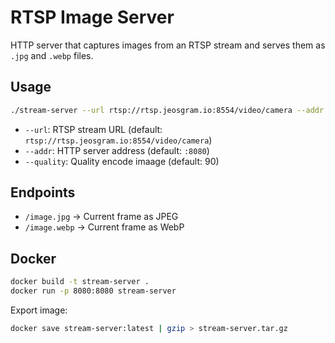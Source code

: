 # RTSP Image Server

HTTP server that captures images from an RTSP stream and serves them as `.jpg` and `.webp` files.

## Usage

```bash
./stream-server --url rtsp://rtsp.jeosgram.io:8554/video/camera --addr :8080 --quality 90
```

* `--url`: RTSP stream URL (default: `rtsp://rtsp.jeosgram.io:8554/video/camera`)
* `--addr`: HTTP server address (default: `:8080`)
* `--quality`: Quality encode imaage (default: 90)

## Endpoints

* `/image.jpg` → Current frame as JPEG
* `/image.webp` → Current frame as WebP

## Docker

```bash
docker build -t stream-server .
docker run -p 8080:8080 stream-server
```

Export image:

```bash
docker save stream-server:latest | gzip > stream-server.tar.gz
```
